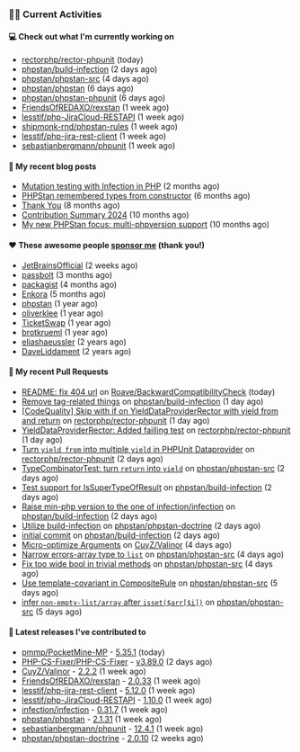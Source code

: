 ### 👨‍💻 Current Activities


#### 💻 Check out what I'm currently working on

- [rectorphp/rector-phpunit](https://github.com/rectorphp/rector-phpunit) (today)
- [phpstan/build-infection](https://github.com/phpstan/build-infection) (2 days ago)
- [phpstan/phpstan-src](https://github.com/phpstan/phpstan-src) (4 days ago)
- [phpstan/phpstan](https://github.com/phpstan/phpstan) (6 days ago)
- [phpstan/phpstan-phpunit](https://github.com/phpstan/phpstan-phpunit) (6 days ago)
- [FriendsOfREDAXO/rexstan](https://github.com/FriendsOfREDAXO/rexstan) (1 week ago)
- [lesstif/php-JiraCloud-RESTAPI](https://github.com/lesstif/php-JiraCloud-RESTAPI) (1 week ago)
- [shipmonk-rnd/phpstan-rules](https://github.com/shipmonk-rnd/phpstan-rules) (1 week ago)
- [lesstif/php-jira-rest-client](https://github.com/lesstif/php-jira-rest-client) (1 week ago)
- [sebastianbergmann/phpunit](https://github.com/sebastianbergmann/phpunit) (1 week ago)


#### 📜 My recent blog posts

- [Mutation testing with Infection in PHP](https://staabm.github.io/2025/08/01/infection-php-mutation-testing.html) (2 months ago)
- [PHPStan remembered types from constructor](https://staabm.github.io/2025/04/15/phpstan-remember-constructor-types.html) (6 months ago)
- [Thank You](https://staabm.github.io/2025/01/24/thank-you.html) (8 months ago)
- [Contribution Summary 2024](https://staabm.github.io/2024/12/11/contribution-summary-2024.html) (10 months ago)
- [My new PHPStan focus: multi-phpversion support](https://staabm.github.io/2024/11/28/phpstan-php-version-in-scope.html) (10 months ago)


#### ❤️ These awesome people [sponsor me](https://github.com/sponsors/staabm) (thank you!)

- [JetBrainsOfficial](https://github.com/JetBrainsOfficial) (2 weeks ago)
- [passbolt](https://github.com/passbolt) (3 months ago)
- [packagist](https://github.com/packagist) (4 months ago)
- [Enkora](https://github.com/Enkora) (5 months ago)
- [phpstan](https://github.com/phpstan) (1 year ago)
- [oliverklee](https://github.com/oliverklee) (1 year ago)
- [TicketSwap](https://github.com/TicketSwap) (1 year ago)
- [brotkrueml](https://github.com/brotkrueml) (1 year ago)
- [eliashaeussler](https://github.com/eliashaeussler) (2 years ago)
- [DaveLiddament](https://github.com/DaveLiddament) (2 years ago)


#### 🔨 My recent Pull Requests

- [README: fix 404 url](https://github.com/Roave/BackwardCompatibilityCheck/pull/939) on [Roave/BackwardCompatibilityCheck](https://github.com/Roave/BackwardCompatibilityCheck) (today)
- [Remove tag-related things](https://github.com/phpstan/build-infection/pull/8) on [phpstan/build-infection](https://github.com/phpstan/build-infection) (1 day ago)
- [[CodeQuality] Skip with if on YieldDataProviderRector with yield from and return](https://github.com/rectorphp/rector-phpunit/pull/557) on [rectorphp/rector-phpunit](https://github.com/rectorphp/rector-phpunit) (1 day ago)
- [YieldDataProviderRector: Added failling test](https://github.com/rectorphp/rector-phpunit/pull/555) on [rectorphp/rector-phpunit](https://github.com/rectorphp/rector-phpunit) (1 day ago)
- [Turn `yield from` into multiple `yield` in PHPUnit Dataprovider](https://github.com/rectorphp/rector-phpunit/pull/554) on [rectorphp/rector-phpunit](https://github.com/rectorphp/rector-phpunit) (2 days ago)
- [TypeCombinatorTest: turn `return` into `yield`](https://github.com/phpstan/phpstan-src/pull/4451) on [phpstan/phpstan-src](https://github.com/phpstan/phpstan-src) (2 days ago)
- [Test support for IsSuperTypeOfResult](https://github.com/phpstan/build-infection/pull/4) on [phpstan/build-infection](https://github.com/phpstan/build-infection) (2 days ago)
- [Raise min-php version to the one of infection/infection](https://github.com/phpstan/build-infection/pull/3) on [phpstan/build-infection](https://github.com/phpstan/build-infection) (2 days ago)
- [Utilize build-infection](https://github.com/phpstan/phpstan-doctrine/pull/699) on [phpstan/phpstan-doctrine](https://github.com/phpstan/phpstan-doctrine) (2 days ago)
- [initial commit](https://github.com/phpstan/build-infection/pull/1) on [phpstan/build-infection](https://github.com/phpstan/build-infection) (2 days ago)
- [Micro-optimize Arguments](https://github.com/CuyZ/Valinor/pull/735) on [CuyZ/Valinor](https://github.com/CuyZ/Valinor) (4 days ago)
- [Narrow errors-array type to `list`](https://github.com/phpstan/phpstan-src/pull/4445) on [phpstan/phpstan-src](https://github.com/phpstan/phpstan-src) (4 days ago)
- [Fix too wide bool in trivial methods](https://github.com/phpstan/phpstan-src/pull/4444) on [phpstan/phpstan-src](https://github.com/phpstan/phpstan-src) (4 days ago)
- [Use template-covariant in CompositeRule](https://github.com/phpstan/phpstan-src/pull/4443) on [phpstan/phpstan-src](https://github.com/phpstan/phpstan-src) (5 days ago)
- [infer `non-empty-list/array` after `isset($arr[$i])`](https://github.com/phpstan/phpstan-src/pull/4441) on [phpstan/phpstan-src](https://github.com/phpstan/phpstan-src) (5 days ago)


#### 🔭 Latest releases I've contributed to

- [pmmp/PocketMine-MP](https://github.com/pmmp/PocketMine-MP) - [5.35.1](https://github.com/pmmp/PocketMine-MP/releases/tag/5.35.1) (today)
- [PHP-CS-Fixer/PHP-CS-Fixer](https://github.com/PHP-CS-Fixer/PHP-CS-Fixer) - [v3.89.0](https://github.com/PHP-CS-Fixer/PHP-CS-Fixer/releases/tag/v3.89.0) (2 days ago)
- [CuyZ/Valinor](https://github.com/CuyZ/Valinor) - [2.2.2](https://github.com/CuyZ/Valinor/releases/tag/2.2.2) (1 week ago)
- [FriendsOfREDAXO/rexstan](https://github.com/FriendsOfREDAXO/rexstan) - [2.0.33](https://github.com/FriendsOfREDAXO/rexstan/releases/tag/2.0.33) (1 week ago)
- [lesstif/php-jira-rest-client](https://github.com/lesstif/php-jira-rest-client) - [5.12.0](https://github.com/lesstif/php-jira-rest-client/releases/tag/5.12.0) (1 week ago)
- [lesstif/php-JiraCloud-RESTAPI](https://github.com/lesstif/php-JiraCloud-RESTAPI) - [1.10.0](https://github.com/lesstif/php-JiraCloud-RESTAPI/releases/tag/1.10.0) (1 week ago)
- [infection/infection](https://github.com/infection/infection) - [0.31.7](https://github.com/infection/infection/releases/tag/0.31.7) (1 week ago)
- [phpstan/phpstan](https://github.com/phpstan/phpstan) - [2.1.31](https://github.com/phpstan/phpstan/releases/tag/2.1.31) (1 week ago)
- [sebastianbergmann/phpunit](https://github.com/sebastianbergmann/phpunit) - [12.4.1](https://github.com/sebastianbergmann/phpunit/releases/tag/12.4.1) (1 week ago)
- [phpstan/phpstan-doctrine](https://github.com/phpstan/phpstan-doctrine) - [2.0.10](https://github.com/phpstan/phpstan-doctrine/releases/tag/2.0.10) (2 weeks ago)
